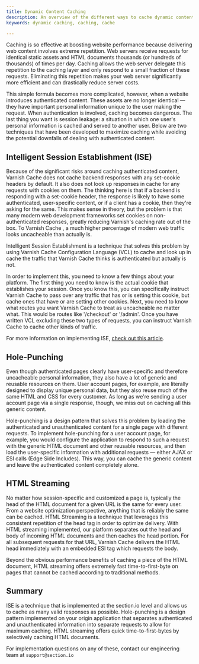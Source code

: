 ```yaml
---
title: Dynamic Content Caching
description: An overview of the different ways to cache dynamic content on the platform.
keywords: dynamic caching, caching, cache

---
```


Caching is so effective at boosting website performance because delivering web content involves extreme repetition. Web servers receive requests for identical static assets and HTML documents thousands (or hundreds of thousands) of times per day. Caching allows the web server delegate this repetition to the caching layer and only respond to a small fraction of these requests. Eliminating this repetition makes your web server significantly more efficient and can drastically reduce server costs.  

This simple formula becomes more complicated, however, when a website introduces authenticated content. These assets are no longer identical — they have important personal information unique to the user making the request. When authentication is involved, caching becomes dangerous. The last thing you want is session leakage: a situation in which one user's personal information is cached and served to another user. Below are two techniques that have been developed to maximize caching while avoiding the potential downfalls of dealing with authenticated content.

## Intelligent Session Establishment (ISE)

Because of the significant risks around caching authenticated content, Varnish Cache  does not cache backend responses with any set-cookie headers by default. It also does not look up responses in cache for any requests with cookies on them. The thinking here is that if a backend is responding with a set-cookie header, the response is likely to have some authenticated, user-specific content, or if a client has a cookie, then they're asking for the same. This makes sense in theory, but the problem is that many modern web development frameworks set cookies on non-authenticated responses, greatly reducing Varnish's caching rate out of the box. To Varnish Cache , a much higher percentage of modern web traffic looks uncacheable than actually is.

Intelligent Session Establishment is a technique that solves this problem by using Varnish Cache Configuration Language (VCL) to cache and look up in cache the traffic that Varnish Cache  thinks is authenticated but actually is not.

In order to implement this, you need to know a few things about your platform. The first thing you need to know is the actual cookie that establishes your session. Once you know this, you can specifically instruct Varnish Cache  to pass over any traffic that has or is setting this cookie, but cache ones that have or are setting other cookies. Next, you need to know what routes you want Varnish Cache  to treat as uncacheable no matter what. This would be routes like '/checkout' or '/admin'. Once you have written VCL excluding these two types of requests, you can instruct Varnish Cache to cache other kinds of traffic.

For more information on implementing ISE, [check out this article](https://community.section.io/t/a-novel-way-to-cache-html/79).

## Hole-Punching

Even though authenticated pages clearly have user-specific and therefore uncacheable personal information, they also have a lot of generic and reusable resources on them. User account pages, for example, are literally designed to display unique personal data, but they also reuse much of the same HTML and CSS for every customer. As long as we're sending a user account page via a single response, though, we miss out on caching all this generic content.

Hole-punching is a design pattern that solves this problem by loading the authenticated and unauthenticated content for a single page with different requests. To implement hole-punching for a user account page, for example, you would configure the application to respond to such a request with the generic HTML document and other reusable resources, and then load the user-specific information with additional requests — either AJAX or ESI calls (Edge Side Includes). This way, you can cache the generic content and leave the authenticated content completely alone.

## HTML Streaming

No matter how session-specific and customized a page is, typically the head of the HTML document for a given URL is the same for every user. From a website optimization perspective, anything that is reliably the same can be cached. HTML Streaming is a technique that leverages this consistent repetition of the head tag in order to optimize delivery. With HTML streaming implemented, our platform separates out the head and body of incoming HTML documents and then caches the head portion. For all subsequent requests for that URL, Varnish Cache  delivers the HTML head immediately with an embedded ESI tag which requests the body.

Beyond the obvious performance benefits of caching a piece of the HTML document, HTML streaming offers extremely fast time-to-first-byte on pages that cannot be cached according to traditional methods.

## Summary

ISE is a technique that is implemented at the section.io level and allows us to cache as many valid responses as possible. Hole-punching is a design pattern implemented on your origin application that separates authenticated and unauthenticated information into separate requests to allow for maximum caching. HTML streaming offers quick time-to-first-bytes by selectively caching HTML documents.

For implementation questions on any of these, contact our engineering team at `support@section.io`
